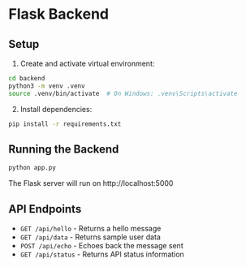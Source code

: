 # Flask Backend

## Setup

1. Create and activate virtual environment:
```bash
cd backend
python3 -m venv .venv
source .venv/bin/activate  # On Windows: .venv\Scripts\activate
```

2. Install dependencies:
```bash
pip install -r requirements.txt
```

## Running the Backend

```bash
python app.py
```

The Flask server will run on http://localhost:5000

## API Endpoints

- `GET /api/hello` - Returns a hello message
- `GET /api/data` - Returns sample user data
- `POST /api/echo` - Echoes back the message sent
- `GET /api/status` - Returns API status information